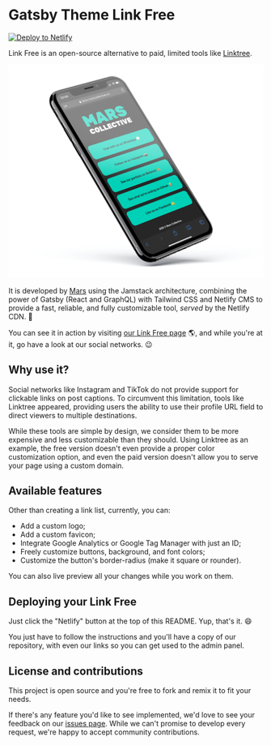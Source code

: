 # Gatsby Theme Link Free

[![Deploy to Netlify](https://www.netlify.com/img/deploy/button.svg)](https://app.netlify.com/start/deploy?repository=https://github.com/marscollective/link-free&stack=cms)

Link Free is an open-source alternative to paid, limited tools like [Linktree](https://linktr.ee/).

![Link Free interface](content/link-free.png)

It is developed by [Mars](https://marscollective.co/) using the Jamstack architecture, combining the power of Gatsby (React and GraphQL) with Tailwind CSS and Netlify CMS to provide a fast, reliable, and fully customizable tool, _served_ by the Netlify CDN. 🚀

You can see it in action by visiting [our Link Free page](https://links.marscollective.co/) 🌎, and while you're at it, go have a look at our social networks. 😉

## Why use it?

Social networks like Instagram and TikTok do not provide support for clickable links on post captions. To circumvent this limitation, tools like Linktree appeared, providing users the ability to use their profile URL field to direct viewers to multiple destinations.

While these tools are simple by design, we consider them to be more expensive and less customizable than they should. Using Linktree as an example, the free version doesn't even provide a proper color customization option, and even the paid version doesn't allow you to serve your page using a custom domain.

## Available features

Other than creating a link list, currently, you can:

- Add a custom logo;
- Add a custom favicon;
- Integrate Google Analytics or Google Tag Manager with just an ID;
- Freely customize buttons, background, and font colors;
- Customize the button's border-radius (make it square or rounder).

You can also live preview all your changes while you work on them.

## Deploying your Link Free

Just click the "Netlify" button at the top of this README. Yup, that's it. 😄

You just have to follow the instructions and you'll have a copy of our repository, with even our links so you can get used to the admin panel.

## License and contributions

This project is open source and you're free to fork and remix it to fit your needs.

If there's any feature you'd like to see implemented, we'd love to see your feedback on our [issues page](https://github.com/marscollective/link-free/issues). While we can't promise to develop every request, we're happy to accept community contributions.
